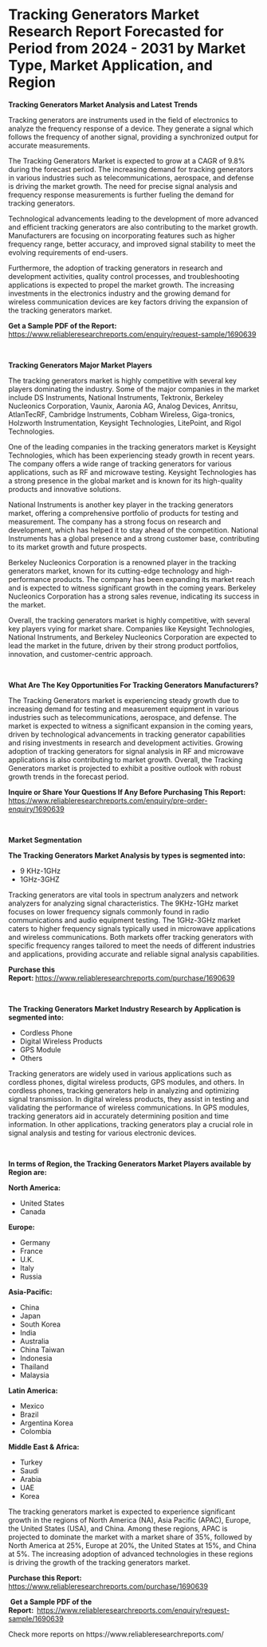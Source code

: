 <p><h1>Tracking Generators Market Research Report Forecasted for Period from 2024 -  2031 by Market Type, Market Application, and Region</h1></p><p><strong>Tracking Generators Market Analysis and Latest Trends</strong></p>
<p><p>Tracking generators are instruments used in the field of electronics to analyze the frequency response of a device. They generate a signal which follows the frequency of another signal, providing a synchronized output for accurate measurements.</p><p>The Tracking Generators Market is expected to grow at a CAGR of 9.8% during the forecast period. The increasing demand for tracking generators in various industries such as telecommunications, aerospace, and defense is driving the market growth. The need for precise signal analysis and frequency response measurements is further fueling the demand for tracking generators.</p><p>Technological advancements leading to the development of more advanced and efficient tracking generators are also contributing to the market growth. Manufacturers are focusing on incorporating features such as higher frequency range, better accuracy, and improved signal stability to meet the evolving requirements of end-users.</p><p>Furthermore, the adoption of tracking generators in research and development activities, quality control processes, and troubleshooting applications is expected to propel the market growth. The increasing investments in the electronics industry and the growing demand for wireless communication devices are key factors driving the expansion of the tracking generators market.</p></p>
<p><strong>Get a Sample PDF of the Report:&nbsp;</strong> <a href="https://www.reliableresearchreports.com/enquiry/request-sample/1690639">https://www.reliableresearchreports.com/enquiry/request-sample/1690639</a></p>
<p>&nbsp;</p>
<p><strong>Tracking Generators Major Market Players</strong></p>
<p><p>The tracking generators market is highly competitive with several key players dominating the industry. Some of the major companies in the market include DS Instruments, National Instruments, Tektronix, Berkeley Nucleonics Corporation, Vaunix, Aaronia AG, Analog Devices, Anritsu, AtlanTecRF, Cambridge Instruments, Cobham Wireless, Giga-tronics, Holzworth Instrumentation, Keysight Technologies, LitePoint, and Rigol Technologies.</p><p>One of the leading companies in the tracking generators market is Keysight Technologies, which has been experiencing steady growth in recent years. The company offers a wide range of tracking generators for various applications, such as RF and microwave testing. Keysight Technologies has a strong presence in the global market and is known for its high-quality products and innovative solutions.</p><p>National Instruments is another key player in the tracking generators market, offering a comprehensive portfolio of products for testing and measurement. The company has a strong focus on research and development, which has helped it to stay ahead of the competition. National Instruments has a global presence and a strong customer base, contributing to its market growth and future prospects.</p><p>Berkeley Nucleonics Corporation is a renowned player in the tracking generators market, known for its cutting-edge technology and high-performance products. The company has been expanding its market reach and is expected to witness significant growth in the coming years. Berkeley Nucleonics Corporation has a strong sales revenue, indicating its success in the market.</p><p>Overall, the tracking generators market is highly competitive, with several key players vying for market share. Companies like Keysight Technologies, National Instruments, and Berkeley Nucleonics Corporation are expected to lead the market in the future, driven by their strong product portfolios, innovation, and customer-centric approach.</p></p>
<p>&nbsp;</p>
<p><strong>What Are The Key Opportunities For Tracking Generators Manufacturers?</strong></p>
<p><p>The Tracking Generators market is experiencing steady growth due to increasing demand for testing and measurement equipment in various industries such as telecommunications, aerospace, and defense. The market is expected to witness a significant expansion in the coming years, driven by technological advancements in tracking generator capabilities and rising investments in research and development activities. Growing adoption of tracking generators for signal analysis in RF and microwave applications is also contributing to market growth. Overall, the Tracking Generators market is projected to exhibit a positive outlook with robust growth trends in the forecast period.</p></p>
<p><strong>Inquire or Share Your Questions If Any Before Purchasing This Report:</strong> <a href="https://www.reliableresearchreports.com/enquiry/pre-order-enquiry/1690639">https://www.reliableresearchreports.com/enquiry/pre-order-enquiry/1690639</a></p>
<p>&nbsp;</p>
<p><strong>Market Segmentation</strong></p>
<p><strong>The Tracking Generators Market Analysis by types is segmented into:</strong></p>
<p><ul><li>9 KHz-1GHz</li><li>1GHz-3GHZ</li></ul></p>
<p><p>Tracking generators are vital tools in spectrum analyzers and network analyzers for analyzing signal characteristics. The 9KHz-1GHz market focuses on lower frequency signals commonly found in radio communications and audio equipment testing. The 1GHz-3GHz market caters to higher frequency signals typically used in microwave applications and wireless communications. Both markets offer tracking generators with specific frequency ranges tailored to meet the needs of different industries and applications, providing accurate and reliable signal analysis capabilities.</p></p>
<p><strong>Purchase this Report:&nbsp;</strong><a href="https://www.reliableresearchreports.com/purchase/1690639">https://www.reliableresearchreports.com/purchase/1690639</a></p>
<p>&nbsp;</p>
<p><strong>The Tracking Generators Market Industry Research by Application is segmented into:</strong></p>
<p><ul><li>Cordless Phone</li><li>Digital Wireless Products</li><li>GPS Module</li><li>Others</li></ul></p>
<p><p>Tracking generators are widely used in various applications such as cordless phones, digital wireless products, GPS modules, and others. In cordless phones, tracking generators help in analyzing and optimizing signal transmission. In digital wireless products, they assist in testing and validating the performance of wireless communications. In GPS modules, tracking generators aid in accurately determining position and time information. In other applications, tracking generators play a crucial role in signal analysis and testing for various electronic devices.</p></p>
<p>&nbsp;</p>
<p><strong>In terms of Region, the Tracking Generators Market Players available by Region are:</strong></p>
<p>
    <p> <strong> North America: </strong>
        <ul>
            <li>United States</li>
            <li>Canada</li>
        </ul>
        </p> 
    <p> <strong> Europe: </strong>
        <ul>
            <li>Germany</li>
            <li>France</li>
            <li>U.K.</li>
            <li>Italy</li>
            <li>Russia</li>
        </ul>
        </p> 
    <p> <strong> Asia-Pacific: </strong>
        <ul>
            <li>China</li>
            <li>Japan</li>
            <li>South Korea</li>
            <li>India</li>
            <li>Australia</li>
            <li>China Taiwan</li>
            <li>Indonesia</li>
            <li>Thailand</li>
            <li>Malaysia</li>
        </ul>
        </p> 
    <p> <strong> Latin America: </strong>
        <ul>
            <li>Mexico</li>
            <li>Brazil</li>
            <li>Argentina Korea</li>
            <li>Colombia</li>
        </ul>
        </p> 
    <p> <strong> Middle East & Africa: </strong>
        <ul>
            <li>Turkey</li>
            <li>Saudi</li>
            <li>Arabia</li>
            <li>UAE</li>
            <li>Korea</li>
        </ul>
    </p>
    </p>
<p><p>The tracking generators market is expected to experience significant growth in the regions of North America (NA), Asia Pacific (APAC), Europe, the United States (USA), and China. Among these regions, APAC is projected to dominate the market with a market share of 35%, followed by North America at 25%, Europe at 20%, the United States at 15%, and China at 5%. The increasing adoption of advanced technologies in these regions is driving the growth of the tracking generators market.</p></p>
<p><strong>Purchase this Report: </strong><a href="https://www.reliableresearchreports.com/purchase/1690639">https://www.reliableresearchreports.com/purchase/1690639</a></p>
<p>&nbsp;<strong>Get a Sample PDF of the Report:&nbsp;&nbsp;</strong><a href="https://www.reliableresearchreports.com/enquiry/request-sample/1690639">https://www.reliableresearchreports.com/enquiry/request-sample/1690639</a></p>
<p><strong></strong></p>
<p>Check more reports on https://www.reliableresearchreports.com/</p>